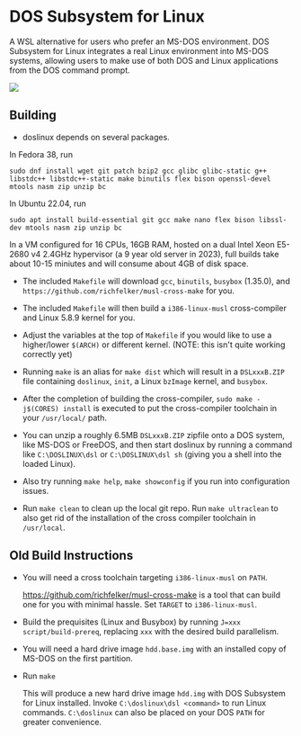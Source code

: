 # DOS Subsystem for Linux

A WSL alternative for users who prefer an MS-DOS environment. DOS Subsystem for Linux integrates a real Linux environment into MS-DOS systems, allowing users to make use of both DOS and Linux applications from the DOS command prompt.

![](https://user-images.githubusercontent.com/179065/178898715-7e30135c-7afd-4f37-83cc-cf49a4d46d79.gif)

## Building
* doslinux depends on several packages.

In Fedora 38, run

`sudo dnf install wget git patch bzip2 gcc glibc glibc-static g++ libstdc++ libstdc++-static make binutils flex bison openssl-devel mtools nasm zip unzip bc`

In Ubuntu 22.04, run

`sudo apt install build-essential git gcc make nano flex bison libssl-dev mtools nasm zip unzip bc`

In a VM configured for 16 CPUs, 16GB RAM, hosted on a dual Intel Xeon E5-2680 v4 2.4GHz hypervisor (a 9 year old server in 2023), full builds take about 10-15 miniutes and will consume about 4GB of disk space.

* The included `Makefile` will download `gcc`, `binutils`, `busybox` (1.35.0), and `https://github.com/richfelker/musl-cross-make` for you.

* The included `Makefile` will then build a `i386-linux-musl` cross-compiler and Linux 5.8.9 kernel for you.

* Adjust the variables at the top of `Makefile` if you would like to use a higher/lower `$(ARCH)` or different kernel. (NOTE: this isn't quite working correctly yet)

* Running `make` is an alias for `make dist` which will result in a `DSLxxxB.ZIP` file containing `doslinux`, `init`, a Linux `bzImage` kernel, and `busybox`.

* After the completion of building the cross-compiler, `sudo make -j$(CORES) install` is executed to put the cross-compiler toolchain in your `/usr/local/` path.

* You can unzip a roughly 6.5MB `DSLxxxB.ZIP` zipfile onto a DOS system, like MS-DOS or FreeDOS, and then start doslinux by running a command like `C:\DOSLINUX\dsl` or `C:\DOSLINUX\dsl sh` (giving you a shell into the loaded Linux).

* Also try running `make help`, `make showconfig` if you run into configuration issues.

* Run `make clean` to clean up the local git repo.  Run `make ultraclean` to also get rid of the installation of the cross compiler toolchain in `/usr/local`.

## Old Build Instructions

* You will need a cross toolchain targeting `i386-linux-musl` on `PATH`.

  https://github.com/richfelker/musl-cross-make is a tool that can build one for you with minimal hassle. Set `TARGET` to `i386-linux-musl`.

* Build the prequisites (Linux and Busybox) by running `J=xxx script/build-prereq`, replacing `xxx` with the desired build parallelism.

* You will need a hard drive image `hdd.base.img` with an installed copy of MS-DOS on the first partition.

* Run `make`

  This will produce a new hard drive image `hdd.img` with DOS Subsystem for Linux installed. Invoke `C:\doslinux\dsl <command>` to run Linux commands. `C:\doslinux` can also be placed on your DOS `PATH` for greater convenience.
